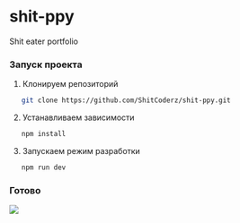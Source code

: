 # shit-ppy
Shit eater portfolio

### Запуск проекта 

1. Клонируем репозиторий

```bash
   git clone https://github.com/ShitCoderz/shit-ppy.git
```

2. Устанавливаем зависимости

```bash
   npm install
```

3. Запускаем режим разработки

```bash
   npm run dev
```

### Готово

<img src="https://github.com/ShitCoderz/.github/raw/ced3311c558ceb0fe6c25ee55da9a5ec8a159b53/profile/img/ppy.png">
